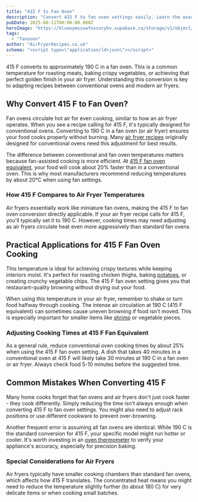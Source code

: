 ```yaml
---
title: "415 F to Fan Oven"
description: "Convert 415 F to fan oven settings easily. Learn the exact temperature and how it compares to air fryer cooking for perfect results every time."
pubDate: 2025-08-11T00:00:00.000Z
heroImage: "https://klueoymssxwfnxsvcyhv.supabase.co/storage/v1/object/public/md/415-f-to-fan-oven-c63a849a.png"
tags:
  - "fanoven"
author: "AirFryerRecipes.co.uk"
schema: "<script type=\"application/ld+json\"></script>"
---
```


<p>415 F converts to approximately 190 C in a fan oven. This is a common temperature for roasting meats, baking crispy vegetables, or achieving that perfect golden finish in your air fryer. Understanding this conversion is key to adapting recipes between conventional ovens and modern air fryers.</p>

<h2>Why Convert 415 F to Fan Oven?</h2>
<p>Fan ovens circulate hot air for even cooking, similar to how an air fryer operates. When you see a recipe calling for 415 F, it's typically designed for conventional ovens. Converting to 190 C in a fan oven (or air fryer) ensures your food cooks properly without burning. Many <a href=https://www.airfryerrecipe.co.uk/recipes>air fryer recipes</a> originally designed for conventional ovens need this adjustment for best results.</p>

<p>The difference between conventional and fan oven temperatures matters because fan-assisted cooking is more efficient. At <a href=https://www.airfryerrecipe.co.uk/air-fryer-conversion-chart>415 F fan oven equivalent</a>, your food will cook about 20% faster than in a conventional oven. This is why most manufacturers recommend reducing temperatures by about 20°C when using fan settings.</p>

<h3>How 415 F Compares to Air Fryer Temperatures</h3>
<p>Air fryers essentially work like miniature fan ovens, making the 415 F to fan oven conversion directly applicable. If your air fryer recipe calls for 415 F, you'll typically set it to 190 C. However, cooking times may need adjusting as air fryers circulate heat even more aggressively than standard fan ovens.</p>

<h2>Practical Applications for 415 F Fan Oven Cooking</h2>
<p>This temperature is ideal for achieving crispy textures while keeping interiors moist. It's perfect for roasting chicken thighs, baking <a href=https://www.airfryerrecipe.co.uk/recipe-category/potatoes>potatoes</a>, or creating crunchy vegetable chips. The 415 F fan oven setting gives you that restaurant-quality browning without drying out your food.</p>

<p>When using this temperature in your air fryer, remember to shake or turn food halfway through cooking. The intense air circulation at 190 C (415 F equivalent) can sometimes cause uneven browning if food isn't moved. This is especially important for smaller items like <a href=https://www.airfryerrecipe.co.uk/recipe-category/shrimp>shrimp</a> or vegetable pieces.</p>

<h3>Adjusting Cooking Times at 415 F Fan Equivalent</h3>
<p>As a general rule, reduce conventional oven cooking times by about 25% when using the 415 F fan oven setting. A dish that takes 40 minutes in a conventional oven at 415 F will likely take 30 minutes at 190 C in a fan oven or air fryer. Always check food 5-10 minutes before the suggested time.</p>

<h2>Common Mistakes When Converting 415 F</h2>
<p>Many home cooks forget that fan ovens and air fryers don't just cook faster - they cook differently. Simply reducing the time isn't always enough when converting 415 F to fan oven settings. You might also need to adjust rack positions or use different cookware to prevent over-browning.</p>

<p>Another frequent error is assuming all fan ovens are identical. While 190 C is the standard conversion for 415 F, your specific model might run hotter or cooler. It's worth investing in an <a href=https://www.airfryerrecipe.co.uk/air-fryer-cleaner>oven thermometer</a> to verify your appliance's accuracy, especially for precision baking.</p>

<h3>Special Considerations for Air Fryers</h3>
<p>Air fryers typically have smaller cooking chambers than standard fan ovens, which affects how 415 F translates. The concentrated heat means you might need to reduce the temperature slightly further (to about 180 C) for very delicate items or when cooking small batches.</p>
